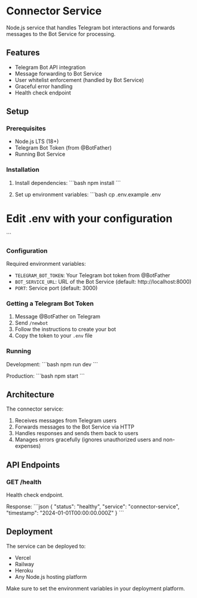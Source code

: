 # Connector Service

Node.js service that handles Telegram bot interactions and forwards messages to the Bot Service for processing.

## Features

- Telegram Bot API integration
- Message forwarding to Bot Service
- User whitelist enforcement (handled by Bot Service)
- Graceful error handling
- Health check endpoint

## Setup

### Prerequisites

- Node.js LTS (18+)
- Telegram Bot Token (from @BotFather)
- Running Bot Service

### Installation

1. Install dependencies:
\`\`\`bash
npm install
\`\`\`

2. Set up environment variables:
\`\`\`bash
cp .env.example .env
# Edit .env with your configuration
\`\`\`

### Configuration

Required environment variables:

- `TELEGRAM_BOT_TOKEN`: Your Telegram bot token from @BotFather
- `BOT_SERVICE_URL`: URL of the Bot Service (default: http://localhost:8000)
- `PORT`: Service port (default: 3000)

### Getting a Telegram Bot Token

1. Message @BotFather on Telegram
2. Send `/newbot`
3. Follow the instructions to create your bot
4. Copy the token to your `.env` file

### Running

Development:
\`\`\`bash
npm run dev
\`\`\`

Production:
\`\`\`bash
npm start
\`\`\`

## Architecture

The connector service:
1. Receives messages from Telegram users
2. Forwards messages to the Bot Service via HTTP
3. Handles responses and sends them back to users
4. Manages errors gracefully (ignores unauthorized users and non-expenses)

## API Endpoints

### GET /health
Health check endpoint.

Response:
\`\`\`json
{
  "status": "healthy",
  "service": "connector-service",
  "timestamp": "2024-01-01T00:00:00.000Z"
}
\`\`\`

## Deployment

The service can be deployed to:
- Vercel
- Railway
- Heroku
- Any Node.js hosting platform

Make sure to set the environment variables in your deployment platform.
